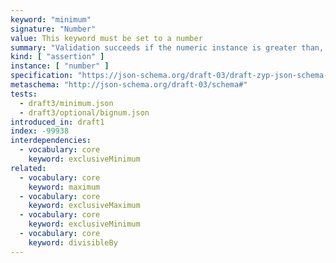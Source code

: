 ```yaml
---
keyword: "minimum"
signature: "Number"
value: This keyword must be set to a number
summary: "Validation succeeds if the numeric instance is greater than, or equal to, the given number, depending on the value of [`exclusiveMinimum`](/draft3/validation/exclusiveMinimum), if any."
kind: [ "assertion" ]
instance: [ "number" ]
specification: "https://json-schema.org/draft-03/draft-zyp-json-schema-03.pdf#5.9"
metaschema: "http://json-schema.org/draft-03/schema#"
tests:
  - draft3/minimum.json
  - draft3/optional/bignum.json
introduced_in: draft1
index: -99938
interdependencies:
  - vocabulary: core
    keyword: exclusiveMinimum
related:
  - vocabulary: core
    keyword: maximum
  - vocabulary: core
    keyword: exclusiveMaximum
  - vocabulary: core
    keyword: exclusiveMinimum
  - vocabulary: core
    keyword: divisibleBy
---
```

